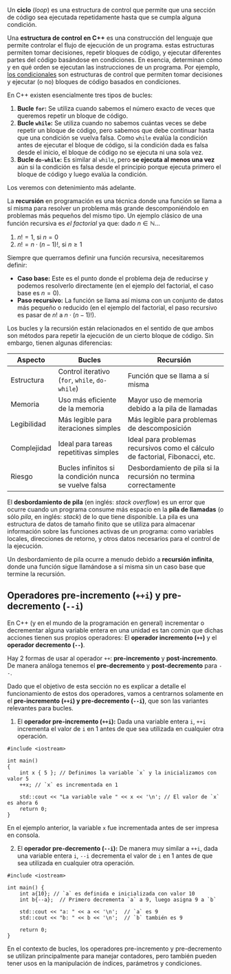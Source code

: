 Un **ciclo** (*loop*) es una estructura de control que permite que una sección de código sea ejecutada repetidamente hasta que se cumpla alguna condición. 

Una **estructura de control en C++** es una construcción del lenguaje que permite controlar el flujo de ejecución de un programa. estas estructuras permiten tomar decisiones, repetir bloques de código, y ejecutar diferentes partes del código basándose en condiciones. En esencia, determinan cómo y en qué orden se ejecutan las instrucciones de un programa. Por ejemplo, [los condicionales](../1.5_Condicionales/0_Introducción.md) son estructuras de control que permiten tomar decisiones y ejecutar (o no) bloques de código basados en condiciones.

En C++ existen esencialmente tres tipos de bucles:
1. **Bucle `for`:** Se utiliza cuando sabemos el número exacto de veces que queremos repetir un bloque de código.
2. **Bucle `while`:** Se utiliza cuando no sabemos cuántas veces se debe repetir un bloque de código, pero sabemos que debe continuar hasta que una condición se vuelva falsa. Como `while` evalúa la condición antes de ejecutar el bloque de código, si la condición dada es falsa desde el inicio, el bloque de código no se ejecuta ni una sola vez.
3. **Bucle `do-while`:** Es similar al `while`, pero **se ejecuta al menos una vez** aún si la condición es falsa desde el principio porque ejecuta primero el bloque de código y luego evalúa la condición.

Los veremos con detenimiento más adelante.

La **recursión** en programación es una técnica donde una función se llama a sí misma para resolver un problema más grande descomponiéndolo en problemas más pequeños del mismo tipo. Un ejemplo clásico de una función recursiva es *el factorial* ya que: dado $n \in \mathbb{N}$...
1. $n! = 1$, si $n=0$
2. $n! = n \cdot (n-1)!$, si $n\geq 1$

Siempre que querramos definir una función recursiva, necesitaremos definir:
* **Caso base:** Este es el punto donde el problema deja de reducirse y podemos resolverlo directamente (en el ejemplo del factorial, el caso base es $n=0$).
* **Paso recursivo:** La función se llama así misma con un conjunto de datos más pequeño o reducido (en el ejemplo del factorial, el paso recursivo es pasar de $n!$ a $n \cdot (n-1)!$).

Los bucles y la recursión están relacionados en el sentido de que ambos son métodos para repetir la ejecución de un cierto bloque de código. Sin embargo, tienen algunas diferencias:

| Aspecto     | Bucles | Recursión | 
| ----------- | ------- | ------- |
| Estructura  | Control iterativo (`for`, `while`, `do-while`)   | Función que se llama a sí misma |
| Memoria     |   Uso más eficiente de la memoria    | Mayor uso de memoria debido a la pila de llamadas  |
| Legibilidad |   Más legible para iteraciones simples    |  Más legible para problemas de descomposición | 
| Complejidad |   Ideal para tareas repetitivas simples    |  Ideal para problemas recursivos como el cálculo de factorial, Fibonacci, etc. | 
| Riesgo      |  Bucles infinitos si la condición nunca se vuelve falsa    |  Desbordamiento de pila si la recursión no termina correctamente | 

El **desbordamiento de pila** (en inglés: *stack overflow*) es un error que ocurre cuando un programa consume más espacio en la **pila de llamadas** (o sólo *pila*, en inglés: *stack*) de lo que tiene disponible. La pila es una estructura de datos de tamaño finito que se utiliza para almacenar información sobre las funciones activas de un programa: como variables locales, direcciones de retorno, y otros datos necesarios para el control de la ejecución.

Un desbordamiento de pila ocurre a menudo debido a **recursión infinita**, donde una función sigue llamándose a sí misma sin un caso base que termine la recursión. 

## Operadores pre-incremento (`++i`) y pre-decremento (`--i`)

En C++ (y en el mundo de la programación en general) incrementar o decrementar alguna variable entera en una unidad es tan común que dichas acciones tienen sus propios operadores: El **operador incremento (`++`)** y el **operador decremento (`--`)**.

Hay 2 formas de usar al operador `++`: **pre-incremento** y **post-incremento**. De manera análoga tenemos el **pre-decremento** y **post-decremento** para `--`.

Dado que el objetivo de esta sección no es explicar a detalle el funcionamiento de estos dos operadores, vamos a centrarnos solamente en el **pre-incremento (`++i`) y pre-decremento (`--i`)**, que son las variantes relevantes para bucles.

1. El **operador pre-incremento (`++i`):** Dada una variable entera `i`, `++i` incrementa el valor de `i` en 1 antes de que sea utilizada en cualquier otra operación.
```
#include <iostream>

int main()
{
    int x { 5 }; // Definimos la variable `x` y la inicializamos con valor 5
    ++x; // `x` es incrementada en 1

    std::cout << "La variable vale " << x << '\n'; // El valor de `x` es ahora 6
    return 0;
}
```
En el ejemplo anterior, la variable `x` fue incrementada antes de ser impresa en consola.

2. El **operador pre-decremento (`--i`):** De manera muy similar a `++i`, dada una variable entera `i`, `--i` decrementa el valor de `i` en 1 antes de que sea utilizada en cualquier otra operación.
```
#include <iostream>

int main() {
    int a{10}; // `a` es definida e inicializada con valor 10
    int b{--a};  // Primero decrementa `a` a 9, luego asigna 9 a `b`

    std::cout << "a: " << a << '\n';  // `a` es 9
    std::cout << "b: " << b << '\n';  // `b` también es 9

    return 0;
}
```

En el contexto de bucles, los operadores pre-incremento y pre-decremento se utilizan principalmente para manejar contadores, pero también pueden tener usos en la manipulación de índices, parámetros y condiciones.
